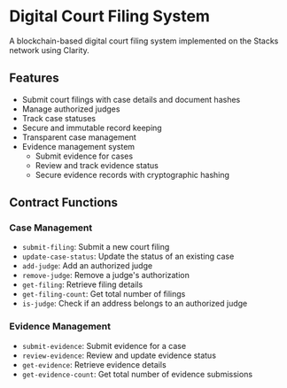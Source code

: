 # Digital Court Filing System

A blockchain-based digital court filing system implemented on the Stacks network using Clarity.

## Features

- Submit court filings with case details and document hashes
- Manage authorized judges
- Track case statuses
- Secure and immutable record keeping
- Transparent case management
- Evidence management system
  - Submit evidence for cases
  - Review and track evidence status
  - Secure evidence records with cryptographic hashing

## Contract Functions

### Case Management
- `submit-filing`: Submit a new court filing
- `update-case-status`: Update the status of an existing case
- `add-judge`: Add an authorized judge
- `remove-judge`: Remove a judge's authorization
- `get-filing`: Retrieve filing details
- `get-filing-count`: Get total number of filings
- `is-judge`: Check if an address belongs to an authorized judge

### Evidence Management
- `submit-evidence`: Submit evidence for a case
- `review-evidence`: Review and update evidence status
- `get-evidence`: Retrieve evidence details
- `get-evidence-count`: Get total number of evidence submissions
